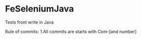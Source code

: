 # FeSeleniumJava
Tests front write in Java

Rule of commits:
1.All commits are starts with Com-[and number]
